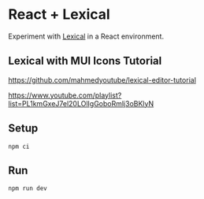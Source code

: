 # React + Lexical

Experiment with [Lexical](https://lexical.dev/) in a React environment.

## Lexical with MUI Icons Tutorial

https://github.com/mahmedyoutube/lexical-editor-tutorial

https://www.youtube.com/playlist?list=PL1kmGxeJ7el20LOlIgGoboRmlj3oBKlyN

## Setup

```
npm ci
```

## Run

```
npm run dev
```
